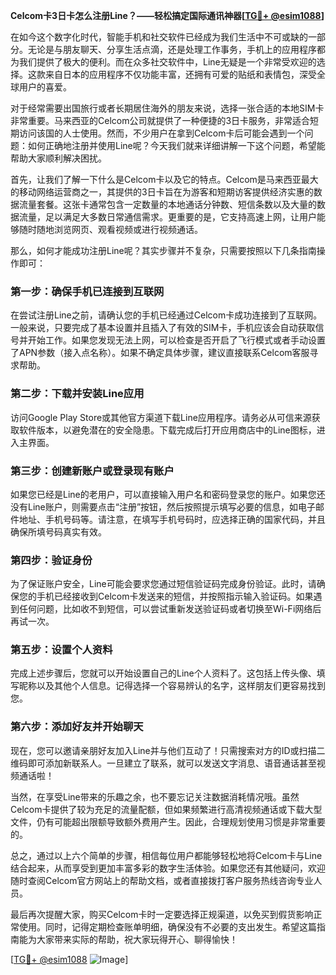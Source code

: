 **Celcom卡3日卡怎么注册Line？——轻松搞定国际通讯神器[[TG💪+ @esim1088](https://t.me/s/esim1088)]**

在如今这个数字化时代，智能手机和社交软件已经成为我们生活中不可或缺的一部分。无论是与朋友聊天、分享生活点滴，还是处理工作事务，手机上的应用程序都为我们提供了极大的便利。而在众多社交软件中，Line无疑是一个非常受欢迎的选择。这款来自日本的应用程序不仅功能丰富，还拥有可爱的贴纸和表情包，深受全球用户的喜爱。

对于经常需要出国旅行或者长期居住海外的朋友来说，选择一张合适的本地SIM卡非常重要。马来西亚的Celcom公司就提供了一种便捷的3日卡服务，非常适合短期访问该国的人士使用。然而，不少用户在拿到Celcom卡后可能会遇到一个问题：如何正确地注册并使用Line呢？今天我们就来详细讲解一下这个问题，希望能帮助大家顺利解决困扰。

首先，让我们了解一下什么是Celcom卡以及它的特点。Celcom是马来西亚最大的移动网络运营商之一，其提供的3日卡旨在为游客和短期访客提供经济实惠的数据流量套餐。这张卡通常包含一定数量的本地通话分钟数、短信条数以及大量的数据流量，足以满足大多数日常通信需求。更重要的是，它支持高速上网，让用户能够随时随地浏览网页、观看视频或进行视频通话。

那么，如何才能成功注册Line呢？其实步骤并不复杂，只需要按照以下几条指南操作即可：

### 第一步：确保手机已连接到互联网
在尝试注册Line之前，请确认您的手机已经通过Celcom卡成功连接到了互联网。一般来说，只要完成了基本设置并且插入了有效的SIM卡，手机应该会自动获取信号并开始工作。如果您发现无法上网，可以检查是否开启了飞行模式或者手动设置了APN参数（接入点名称）。如果不确定具体步骤，建议直接联系Celcom客服寻求帮助。

### 第二步：下载并安装Line应用
访问Google Play Store或其他官方渠道下载Line应用程序。请务必从可信来源获取软件版本，以避免潜在的安全隐患。下载完成后打开应用商店中的Line图标，进入主界面。

### 第三步：创建新账户或登录现有账户
如果您已经是Line的老用户，可以直接输入用户名和密码登录您的账户。如果您还没有Line账户，则需要点击“注册”按钮，然后按照提示填写必要的信息，如电子邮件地址、手机号码等。请注意，在填写手机号码时，应选择正确的国家代码，并且确保所填号码真实有效。

### 第四步：验证身份
为了保证账户安全，Line可能会要求您通过短信验证码完成身份验证。此时，请确保您的手机已经接收到Celcom卡发送来的短信，并按照指示输入验证码。如果遇到任何问题，比如收不到短信，可以尝试重新发送验证码或者切换至Wi-Fi网络后再试一次。

### 第五步：设置个人资料
完成上述步骤后，您就可以开始设置自己的Line个人资料了。这包括上传头像、填写昵称以及其他个人信息。记得选择一个容易辨认的名字，这样朋友们更容易找到您。

### 第六步：添加好友并开始聊天
现在，您可以邀请亲朋好友加入Line并与他们互动了！只需搜索对方的ID或扫描二维码即可添加新联系人。一旦建立了联系，就可以发送文字消息、语音通话甚至视频通话啦！

当然，在享受Line带来的乐趣之余，也不要忘记关注数据消耗情况哦。虽然Celcom卡提供了较为充足的流量配额，但如果频繁进行高清视频通话或下载大型文件，仍有可能超出限额导致额外费用产生。因此，合理规划使用习惯是非常重要的。

总之，通过以上六个简单的步骤，相信每位用户都能够轻松地将Celcom卡与Line结合起来，从而享受到更加丰富多彩的数字生活体验。如果您还有其他疑问，欢迎随时查阅Celcom官方网站上的帮助文档，或者直接拨打客户服务热线咨询专业人员。

最后再次提醒大家，购买Celcom卡时一定要选择正规渠道，以免买到假货影响正常使用。同时，记得定期检查账单明细，确保没有不必要的支出发生。希望这篇指南能为大家带来实际的帮助，祝大家玩得开心、聊得愉快！

[[TG💪+ @esim1088](https://t.me/s/esim1088) ![Image](https://i.postimg.cc/4NQfJmqS/Snipaste-2025-05-13-00-14-12.png)]